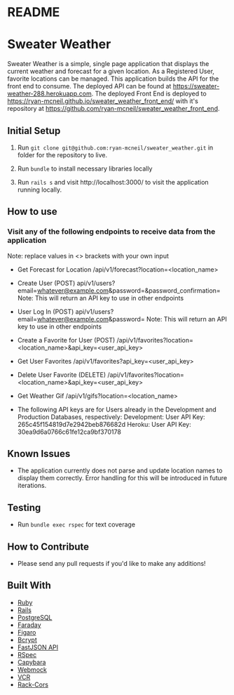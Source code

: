 # README

# Sweater Weather

Sweater Weather is a simple, single page application that displays the current weather and forecast for a given location. As a Registered User, favorite locations can be managed. This application builds the API for the front end to consume. The deployed API can be found at https://sweater-weather-288.herokuapp.com. The deployed Front End is deployed to https://ryan-mcneil.github.io/sweater_weather_front_end/ with it's repository at https://github.com/ryan-mcneil/sweater_weather_front_end.

## Initial Setup

1. Run `git clone git@github.com:ryan-mcneil/sweater_weather.git` in folder for the repository to live.

2. Run `bundle` to install necessary libraries locally

3. Run `rails s` and visit http://localhost:3000/ to visit the application running locally.

## How to use

### Visit any of the following endpoints to receive data from the application
  Note: replace values in <> brackets with your own input

 - Get Forecast for Location
  /api/v1/forecast?location=<location_name>

 - Create User
  (POST) api/v1/users?email=<whatever@example.com>&password=<password>&password_confirmation=<password>
  Note: This will return an API key to use in other endpoints

 - User Log In
  (POST) api/v1/users?email=<whatever@example.com>&password=<password>
  Note: This will return an API key to use in other endpoints

 - Create a Favorite for User
  (POST) /api/v1/favorites?location=<location_name>&api_key=<user_api_key>

 - Get User Favorites
  /api/v1/favorites?api_key=<user_api_key>

 - Delete User Favorite
  (DELETE) /api/v1/favorites?location=<location_name>&api_key=<user_api_key>

 - Get Weather Gif
  /api/v1/gifs?location=<location_name>

  * The following API keys are for Users already in the Development and Production Databases, respectively:
  Development: User API Key: 265c45f154819d7e2942beb876682d
  Heroku: User API Key: 30ea9d6a0766c61fe12ca9bf370178

## Known Issues

 - The application currently does not parse and update location names to display them correctly. Error handling for this will be introduced in future iterations.

## Testing

 - Run `bundle exec rspec` for text coverage

## How to Contribute

 - Please send any pull requests if you'd like to make any additions!

## Built With
 * [Ruby](https://www.ruby-lang.org/en/)
 * [Rails](https://rubyonrails.org/)
 * [PostgreSQL](https://www.postgresql.org/)
 * [Faraday](https://github.com/lostisland/faraday)
 * [Figaro](https://github.com/laserlemon/figaro)
 * [Bcrypt](https://github.com/codahale/bcrypt-ruby)
 * [FastJSON API](https://github.com/Netflix/fast_jsonapi)
 * [RSpec](rspec.info/)
 * [Capybara](https://github.com/teamcapybara/capyba)
 * [Webmock](https://github.com/bblimke/webmock)
 * [VCR](https://github.com/vcr/vcr)
 * [Rack-Cors](https://github.com/cyu/rack-cors)
